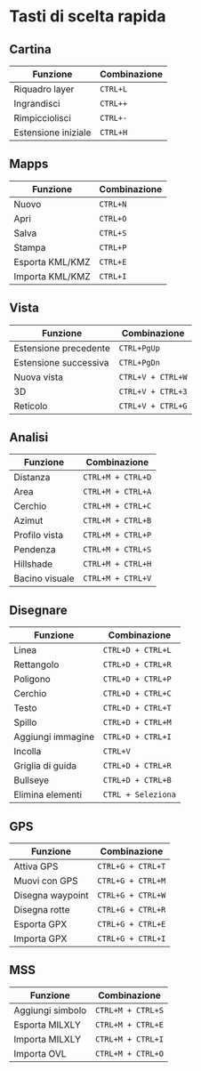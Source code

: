 # Tasti di scelta rapida

## Cartina
| Funzione              | Combinazione      |
|-----------------------|-------------------|
| Riquadro layer        | `CTRL+L`          |
| Ingrandisci           | `CTRL++`          |
| Rimpicciolisci        | `CTRL+-`          |
| Estensione iniziale   | `CTRL+H`          |

## Mapps
| Funzione              | Combinazione      |
|-----------------------|-------------------|
| Nuovo                 | `CTRL+N`          |
| Apri                  | `CTRL+O`          |
| Salva                 | `CTRL+S`          |
| Stampa                | `CTRL+P`          |
| Esporta KML/KMZ       | `CTRL+E`          |
| Importa KML/KMZ       | `CTRL+I`          |

## Vista
| Funzione              | Combinazione      |
|-----------------------|-------------------|
| Estensione precedente | `CTRL+PgUp`       |
| Estensione successiva | `CTRL+PgDn`       |
| Nuova vista           | `CTRL+V + CTRL+W` |
| 3D                    | `CTRL+V + CTRL+3` |
| Reticolo              | `CTRL+V + CTRL+G` |

## Analisi
| Funzione          | Combinazione      |
|-------------------|-------------------|
| Distanza          | `CTRL+M + CTRL+D` |
| Area              | `CTRL+M + CTRL+A` |
| Cerchio           | `CTRL+M + CTRL+C` |
| Azimut            | `CTRL+M + CTRL+B` |
| Profilo vista     | `CTRL+M + CTRL+P` |
| Pendenza          | `CTRL+M + CTRL+S` |
| Hillshade         | `CTRL+M + CTRL+H` |
| Bacino visuale    | `CTRL+M + CTRL+V` |

## Disegnare
| Funzione          | Combinazione       |
|-------------------|--------------------|
| Linea             | `CTRL+D + CTRL+L`  |
| Rettangolo        | `CTRL+D + CTRL+R`  |
| Poligono          | `CTRL+D + CTRL+P`  |
| Cerchio           | `CTRL+D + CTRL+C`  |
| Testo             | `CTRL+D + CTRL+T`  |
| Spillo            | `CTRL+D + CTRL+M`  |
| Aggiungi immagine | `CTRL+D + CTRL+I`  |
| Incolla           | `CTRL+V`           |
| Griglia di guida  | `CTRL+D + CTRL+R`  |
| Bullseye          | `CTRL+D + CTRL+B`  |
| Elimina elementi  | `CTRL + Seleziona` |

## GPS
| Funzione          | Combinazione      |
|-------------------|-------------------|
| Attiva GPS        | `CTRL+G + CTRL+T` |
| Muovi con GPS     | `CTRL+G + CTRL+M` |
| Disegna waypoint  | `CTRL+G + CTRL+W` |
| Disegna rotte     | `CTRL+G + CTRL+R` |
| Esporta GPX       | `CTRL+G + CTRL+E` |
| Importa GPX       | `CTRL+G + CTRL+I` |

## MSS
| Funzione          | Combinazione      |
|-------------------|-------------------|
| Aggiungi simbolo  | `CTRL+M + CTRL+S` |
| Esporta MILXLY    | `CTRL+M + CTRL+E` |
| Importa MILXLY    | `CTRL+M + CTRL+I` |
| Importa OVL       | `CTRL+M + CTRL+O` |
